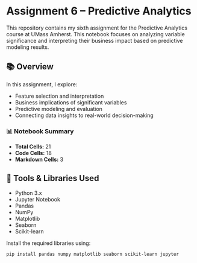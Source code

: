# Assignment 6 – Predictive Analytics

This repository contains my sixth assignment for the Predictive Analytics course at UMass Amherst. This notebook focuses on analyzing variable significance and interpreting their business impact based on predictive modeling results.

## 📚 Overview

In this assignment, I explore:

- Feature selection and interpretation  
- Business implications of significant variables  
- Predictive modeling and evaluation  
- Connecting data insights to real-world decision-making

### 📊 Notebook Summary

- **Total Cells:** 21  
- **Code Cells:** 18  
- **Markdown Cells:** 3

## 🧰 Tools & Libraries Used

- Python 3.x  
- Jupyter Notebook  
- Pandas  
- NumPy  
- Matplotlib  
- Seaborn  
- Scikit-learn

Install the required libraries using:

```bash
pip install pandas numpy matplotlib seaborn scikit-learn jupyter
